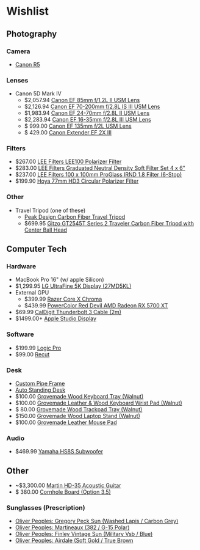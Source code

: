 # Wishlist

## Photography

### Camera

- [Canon R5](https://www.usa.canon.com/internet/portal/us/home/explore/product-showcases/cameras-and-lenses/eos-r5)

### Lenses

- Canon 5D Mark IV
  - $2,057.94 [Canon EF 85mm f/1.2L II USM Lens](https://www.bhphotovideo.com/c/product/1444499-REG/canon_ef_85mm_f_1_2l_ii.html)
  - $2,126.94 [Canon EF 70-200mm f/2.8L IS III USM Lens](https://www.bhphotovideo.com/c/product/1444147-REG/canon_ef_70_200mm_f_2_8l_is.html)
  - $1,983.94 [Canon EF 24-70mm f/2.8L II USM Lens](https://www.bhphotovideo.com/c/product/1444446-REG/canon_ef_24_70mm_f_2_8l_ii.html)
  - $2,283.94 [Canon EF 16-35mm f/2.8L III USM Lens](https://www.bhphotovideo.com/c/product/1444434-REG/canon_ef_16_35mm_f_2_8l_iii.html)
  - $  999.00 [Canon EF 135mm f/2L USM Lens
](https://www.bhphotovideo.com/c/product/112539-USA/Canon_2520A004_Telephoto_EF_135mm_f_2_0L.html)
  - $  429.00 [Canon Extender EF 2X III
](https://www.bhphotovideo.com/c/product/732111-USA/Canon_4410B002_Extender_EF_2X_III.html)

### Filters

- $267.00 [LEE Filters LEE100 Polarizer Filter](https://www.bhphotovideo.com/c/product/1462115-REG/lee_filters_100pl_polarizer_filter_f_lee100_holder.html)
- $283.00 [LEE Filters Graduated Neutral Density Soft Filter Set 4 x 6"](https://www.bhphotovideo.com/c/product/292653-REG/LEE_Filters_NDGSSET_Graduated_Neutral_Density_Soft.html)
- $237.00 [LEE Filters 100 x 100mm ProGlass IRND 1.8 Filter (6-Stop)](https://www.bhphotovideo.com/c/product/1344391-REG/lee_filters_pg6_4x4_100x100mm_proglass_irnd_6_stop.html)
- $199.90 [Hoya 77mm HD3 Circular Polarizer Filter](https://www.bhphotovideo.com/c/product/1177611-REG/hoya_xhd3_77crpl_77mm_hd3_circular_polarizer.html)

### Other

- Travel Tripod (one of these)
  - [Peak Design Carbon Fiber Travel Tripod](https://www.bhphotovideo.com/c/product/1495136-REG/peak_design_tt_cb_5_150_cf_1_carbon_fiber_travel_tripod.html)
  - $699.95 [Gitzo GT2545T Series 2 Traveler Carbon Fiber Tripod with Center Ball Head
](https://www.bhphotovideo.com/c/product/1328229-REG/gitzo_gk2545t_82qdus_traveler_tripod_kit_gt2545t.html)

## Computer Tech

### Hardware

- MacBook Pro 16" (w/ apple Silicon) 
- $1,299.95 [LG UltraFine 5K Display (27MD5KL)](https://www.apple.com/shop/product/HMUB2LL/A/lg-ultrafine-5k-display?fnode=dddff6436f06a09a2d91a7305a820fe81576f0ad3ccc92f6b00c4a4e98f0d3b1c9d0a4008c956d54532bde150d1e0d61bab14f2fcd17bb6dcc43e9f83afec78e428c1e570362b150aa0678f836d4f6467838232d0dc9d994080b9ca04e3c6cd4)
- External GPU
  - $399.99 [Razer Core X Chroma](https://www.razer.com/gaming-egpus/Razer-Core-X/RC21-01430100-R3U1)
  - $439.99 [PowerColor Red Devil AMD Radeon RX 5700 XT](https://www.amazon.com/PowerColor-Devil-Radeon-GDDR6-Graphics/dp/B07WP6TYQ3/ref=sr_1_1?dchild=1&keywords=5700xt&qid=1601993199&sr=8-1)
- $69.99 [CalDigit Thunderbolt 3 Cable (2m)](http://shop.caldigit.com/us/TBT3-A20B-540)
- $1499.00+ [Apple Studio Display](https://www.apple.com/studio-display)

### Software

- $199.99 [Logic Pro](https://www.apple.com/logic-pro/)
- $99.00 [Recut](https://getrecut.com/)

### Desk

- [Custom Pipe Frame](https://dev.to/cassieview/make-a-custom-pipe-desk-mount-29i9)
- [Auto Standing Desk]()
- $100.00 [Grovemade Wood Keyboard Tray (Walnut)](https://grovemade.com/product/wood-keyboard-tray/?initial=172)
- $100.00 [Grovemade Leather & Wood Keyboard Wrist Pad (Walnut)](https://grovemade.com/product/leather-keyboard-wrist-pad/?initial=477)
- $ 80.00 [Grovemade Wood Trackpad Tray (Walnut)](https://grovemade.com/product/wood-trackpad-tray/?initial=173)
- $150.00 [Grovemade Wood Laptop Stand (Walnut)](https://grovemade.com/product/wood-laptop-stand/?initial=136)
- $100.00 [Grovemade Leather Mouse Pad](https://grovemade.com/product/leather-mouse-pad/?initial=66)

### Audio

- $469.99 [Yamaha HS8S Subwoofer](https://www.bhphotovideo.com/c/product/964753-REG/yamaha_hs8s_8_powered_subwoofer.html)

## Other

- ~$3,300.00 [Martin HD-35 Acoustic Guitar](https://www.martinguitar.com/guitars/standard-series/hd-35/)
-  $  380.00 [Cornhole Board (Option 3.5)](https://www.etsy.com/listing/490599822/hand-made-corn-hole-boards-2-american)

### Sunglasses (Prescription)

- [Oliver Peoples: Gregory Peck Sun (Washed Lapis / Carbon Grey)](https://www.oliverpeoples.com/usa/0OV5217S--1704R5)
- [Oliver Peoples: Martineaux (382 / G-15 Polar)](https://www.oliverpeoples.com/usa/0OV5450SU--1700P1)
- [Oliver Peoples: Finley Vintage Sun (Military Vsb / Blue)](https://www.oliverpeoples.com/usa/0OV5397SU--1647R5)
- [Oliver Peoples: Airdale (Soft Gold / True Brown](https://www.oliverpeoples.com/usa/0OV1286S--503557)
